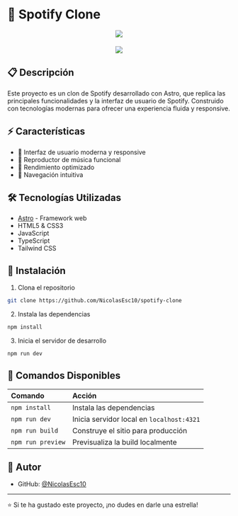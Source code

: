 # 🎵 Spotify Clone

<div align="center">
  <img src="https://github.com/user-attachments/assets/d8327248-32b3-4bfe-a844-4eaa264586b3" style="margin-bottom: 20px;"/>
  <br/>
  <img src="https://github.com/user-attachments/assets/d1547998-307b-45d9-bd74-469a47fa6c87" />
</div>


## 📋 Descripción

Este proyecto es un clon de Spotify desarrollado con Astro, que replica las principales funcionalidades y la interfaz de usuario de Spotify. Construido con tecnologías modernas para ofrecer una experiencia fluida y responsive.

## ⚡ Características

- 🎨 Interfaz de usuario moderna y responsive
- 🎵 Reproductor de música funcional
- 🚀 Rendimiento optimizado
- 🎯 Navegación intuitiva

## 🛠️ Tecnologías Utilizadas

- [Astro](https://astro.build/) - Framework web
- HTML5 & CSS3
- JavaScript
- TypeScript
- Tailwind CSS

## 🚀 Instalación

1. Clona el repositorio
```bash
git clone https://github.com/NicolasEsc10/spotify-clone
```

2. Instala las dependencias
```bash
npm install
```

3. Inicia el servidor de desarrollo
```bash
npm run dev
```

## 🔧 Comandos Disponibles

| Comando                   | Acción                                           |
| :------------------------ | :----------------------------------------------- |
| `npm install`             | Instala las dependencias                         |
| `npm run dev`             | Inicia servidor local en `localhost:4321`        |
| `npm run build`           | Construye el sitio para producción              |
| `npm run preview`         | Previsualiza la build localmente                |


## 👤 Autor

- GitHub: [@NicolasEsc10](https://github.com/NicolasEsc10)

---
⭐️ Si te ha gustado este proyecto, ¡no dudes en darle una estrella!
